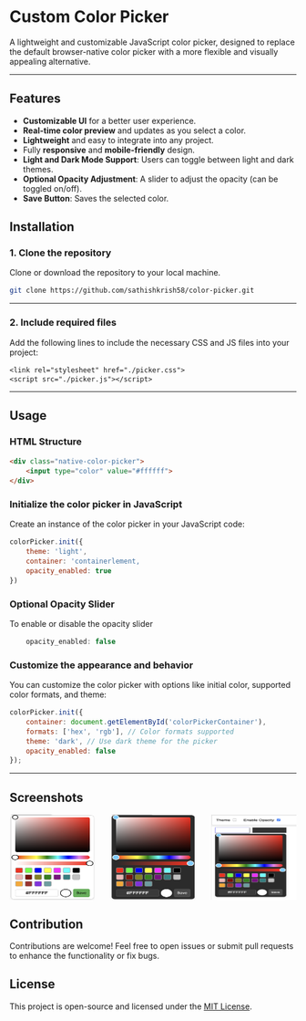 # Custom Color Picker

A lightweight and customizable JavaScript color picker, designed to replace the default browser-native color picker with a more flexible and visually appealing alternative.

---

## Features

- **Customizable UI** for a better user experience.
- **Real-time color preview** and updates as you select a color.
- **Lightweight** and easy to integrate into any project.
- Fully **responsive** and **mobile-friendly** design.
- **Light and Dark Mode Support**: Users can toggle between light and dark themes.
- **Optional Opacity Adjustment**: A slider to adjust the opacity (can be toggled on/off).
- **Save Button**: Saves the selected color.


## Installation

### 1. Clone the repository

Clone or download the repository to your local machine.

```bash
git clone https://github.com/sathishkrish58/color-picker.git
```
---

### 2. Include required files

Add the following lines to include the necessary CSS and JS files into your project:

```
<link rel="stylesheet" href="./picker.css">
<script src="./picker.js"></script>
```
---
## Usage

### HTML Structure

```html
<div class="native-color-picker">
    <input type="color" value="#ffffff">
</div>
```

### Initialize the color picker in JavaScript

Create an instance of the color picker in your JavaScript code:

```javascript
colorPicker.init({
    theme: 'light',
    container: 'containerlement,
    opacity_enabled: true
})
```

### Optional Opacity Slider

To enable or disable the opacity slider

```javascript
    opacity_enabled: false
```

### Customize the appearance and behavior

You can customize the color picker with options like initial color, supported color formats, and theme:

```javascript
colorPicker.init({
    container: document.getElementById('colorPickerContainer'),
    formats: ['hex', 'rgb'], // Color formats supported
    theme: 'dark', // Use dark theme for the picker
    opacity_enabled: false
});
```
---

## Screenshots

<div style="display: flex; justify-content: space-between;">
<img src="./images/color-picker-light.png" alt="Color Picker" width="150px" height="150px">
<img src="./images/color-picker-dark.png" alt="Color Picker" width="150px" height="150px">
<img src="./images/color-picker-builder.png" alt="Color Picker Builder" width="150px" height="150px">
</div>

## Contribution

Contributions are welcome! Feel free to open issues or submit pull requests to enhance the functionality or fix bugs.

## License

This project is open-source and licensed under the [MIT License](LICENSE).